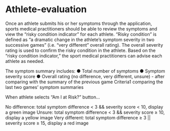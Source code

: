 # Athlete-evaluation


Once an athlete submits his or her symptoms through the application, sports medical practitioners should be able to review the symptoms and view the “risky condition indicator” for each athlete. “Risky condition” is defined as “a dramatic change in the athlete’s symptom severity in two successive games” (i.e. “very different” overall rating). The overall severity rating is used to confirm the risky condition in the athlete. Based on the “risky condition indicator,” the sport medical practitioners can advise each athlete as needed.

The symptom summary includes:
● Total number of symptoms
● Symptom severity score
● Overall rating (no difference, very different, unsure) - after comparing with the summary of the previous game
Criteria1 comparing the last two games’ symptom summaries

When athlete selects “Am I at Risk?” button...

No difference:
total symptom difference < 3 && severity score < 10, display a green image
Unsure:
total symptom difference < 3 && severity score ≥ 10, display a yellow image
Very different:
total symptom difference ≥ 3 || severity score ≥ 15, display a red image

